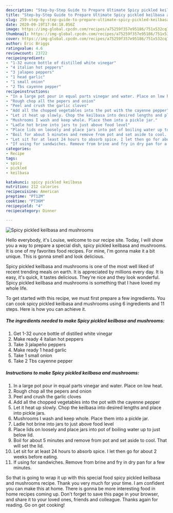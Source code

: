 ```yaml
---
description: "Step-by-Step Guide to Prepare Ultimate Spicy pickled keilbasa and mushrooms"
title: "Step-by-Step Guide to Prepare Ultimate Spicy pickled keilbasa and mushrooms"
slug: 259-step-by-step-guide-to-prepare-ultimate-spicy-pickled-keilbasa-and-mushrooms
date: 2020-09-19T17:04:18.056Z
image: https://img-global.cpcdn.com/recipes/a75259f357e95186/751x532cq70/spicy-pickled-keilbasa-and-mushrooms-recipe-main-photo.jpg
thumbnail: https://img-global.cpcdn.com/recipes/a75259f357e95186/751x532cq70/spicy-pickled-keilbasa-and-mushrooms-recipe-main-photo.jpg
cover: https://img-global.cpcdn.com/recipes/a75259f357e95186/751x532cq70/spicy-pickled-keilbasa-and-mushrooms-recipe-main-photo.jpg
author: Eric Briggs
ratingvalue: 4.6
reviewcount: 23722
recipeingredient:
- "1-32 ounce bottle of distilled white vinegar"
- "4 italian hot peppers"
- "3 jalapeo peppers"
- "1 head garlic"
- "1 small onion"
- "2 Tbs cayenne pepper"
recipeinstructions:
- "In a large pot pour in equal parts vinegar and water. Place on low heat."
- "Rough chop all the pepers and onion"
- "Peel and crush the garlic cloves"
- "Add all the chopped vegetables into the pot with the cayenne pepper"
- "Let it heat up slowly. Chop the keilbasa into desired lengths and place into pickle jars."
- "Mushrooms I wash and keep whole. Place them into a pickle jar."
- "Ladle hot brine into jars to just above food level"
- "Place lids on loosely and place jars into pot of boiling water up to just below lid."
- "Boil for about 5 minutes and remove from pot and set aside to cool. That will set the lid."
- "Let sit for at least 24 hours to absorb spice. I let then go for about 2 weeks before eating."
- "If using for sandwiches. Remove from brine and fry in dry pan for a few minutes."
categories:
- Recipe
tags:
- spicy
- pickled
- keilbasa

katakunci: spicy pickled keilbasa 
nutrition: 212 calories
recipecuisine: American
preptime: "PT12M"
cooktime: "PT36M"
recipeyield: "4"
recipecategory: Dinner

---
```



![Spicy pickled keilbasa and mushrooms](https://img-global.cpcdn.com/recipes/a75259f357e95186/751x532cq70/spicy-pickled-keilbasa-and-mushrooms-recipe-main-photo.jpg)

Hello everybody, it's Louise, welcome to our recipe site. Today, I will show you a way to prepare a special dish, spicy pickled keilbasa and mushrooms. It is one of my favorites food recipes. For mine, I'm gonna make it a bit unique. This is gonna smell and look delicious.



Spicy pickled keilbasa and mushrooms is one of the most well liked of recent trending meals on earth. It is appreciated by millions every day. It is easy, it's quick, it tastes delicious. They're nice and they look wonderful. Spicy pickled keilbasa and mushrooms is something that I have loved my whole life.


To get started with this recipe, we must first prepare a few ingredients. You can cook spicy pickled keilbasa and mushrooms using 6 ingredients and 11 steps. Here is how you can achieve it.

<!--inarticleads1-->

##### The ingredients needed to make Spicy pickled keilbasa and mushrooms:

1. Get 1-32 ounce bottle of distilled white vinegar
1. Make ready 4 italian hot peppers
1. Take 3 jalapeño peppers
1. Make ready 1 head garlic
1. Take 1 small onion
1. Take 2 Tbs cayenne pepper




<!--inarticleads2-->

##### Instructions to make Spicy pickled keilbasa and mushrooms:

1. In a large pot pour in equal parts vinegar and water. Place on low heat.
1. Rough chop all the pepers and onion
1. Peel and crush the garlic cloves
1. Add all the chopped vegetables into the pot with the cayenne pepper
1. Let it heat up slowly. Chop the keilbasa into desired lengths and place into pickle jars.
1. Mushrooms I wash and keep whole. Place them into a pickle jar.
1. Ladle hot brine into jars to just above food level
1. Place lids on loosely and place jars into pot of boiling water up to just below lid.
1. Boil for about 5 minutes and remove from pot and set aside to cool. That will set the lid.
1. Let sit for at least 24 hours to absorb spice. I let then go for about 2 weeks before eating.
1. If using for sandwiches. Remove from brine and fry in dry pan for a few minutes.




So that is going to wrap it up with this special food spicy pickled keilbasa and mushrooms recipe. Thank you very much for your time. I am confident you can make this at home. There is gonna be more interesting food in home recipes coming up. Don't forget to save this page in your browser, and share it to your loved ones, friends and colleague. Thanks again for reading. Go on get cooking!
